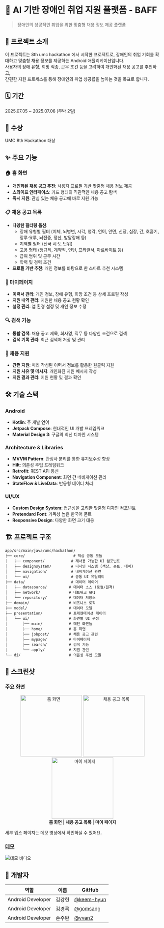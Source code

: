 # 🌟 AI 기반 장애인 취업 지원 플랫폼 - BAFF

> 장애인의 성공적인 취업을 위한 맞춤형 채용 정보 제공 플랫폼

## 📱 프로젝트 소개

이 프로젝트는 8th umc hackathon 에서 시작한 프로젝트로, 장애인의 취업 기회를 확대하고 맞춤형 채용 정보를 제공하는 Android 애플리케이션입니다. <br>
사용자의 장애 유형, 희망 직종, 근무 조건 등을 고려하여 개인화된 채용 공고를 추천하고, <br>
간편한 지원 프로세스를 통해 장애인의 취업 성공률을 높이는 것을 목표로 합니다.

## 🗓️ 기간

2025.07.05 ~ 2025.07.06 (무박 2일)

## 🏅 수상
UMC 8th Hackathon 대상

## ✨ 주요 기능

### 🏠 홈 화면
- **개인화된 채용 공고 추천**: 사용자 프로필 기반 맞춤형 채용 정보 제공
- **스와이프 인터페이스**: 카드 형태의 직관적인 채용 공고 탐색
- **즉시 지원**: 관심 있는 채용 공고에 바로 지원 가능

### 📋 채용 공고 목록
- **다양한 필터링 옵션**:
  - 장애 유형별 필터 (지체, 뇌병변, 시각, 청각, 언어, 안면, 신장, 심장, 간, 호흡기, 장루·요루, 뇌전증, 정신, 발달장애 등)
  - 지역별 필터 (전국 시·도 단위)
  - 고용 형태 (정규직, 계약직, 인턴, 프리랜서, 아르바이트 등)
  - 급여 범위 및 근무 시간
  - 학력 및 경력 조건
- **프로필 기반 추천**: 개인 정보를 바탕으로 한 스마트 추천 시스템

### 👤 마이페이지
- **이력서 관리**: 개인 정보, 장애 유형, 희망 조건 등 상세 프로필 작성
- **지원 내역 관리**: 지원한 채용 공고 현황 확인
- **설정 관리**: 앱 환경 설정 및 개인 정보 수정

### 🔍 검색 기능
- **통합 검색**: 채용 공고 제목, 회사명, 직무 등 다양한 조건으로 검색
- **검색 기록 관리**: 최근 검색어 저장 및 관리

### 📝 채용 지원
- **간편 지원**: 미리 작성된 이력서 정보를 활용한 원클릭 지원
- **지원 사유 및 메시지**: 개인화된 지원 메시지 작성
- **지원 결과 관리**: 지원 현황 및 결과 확인

## 🛠 기술 스택

### Android
- **Kotlin**: 주 개발 언어
- **Jetpack Compose**: 현대적인 UI 개발 프레임워크
- **Material Design 3**: 구글의 최신 디자인 시스템

### Architecture & Libraries
- **MVVM Pattern**: 관심사 분리를 통한 유지보수성 향상
- **Hilt**: 의존성 주입 프레임워크
- **Retrofit**: REST API 통신
- **Navigation Component**: 화면 간 네비게이션 관리
- **StateFlow & LiveData**: 반응형 데이터 처리

### UI/UX
- **Custom Design System**: 접근성을 고려한 맞춤형 디자인 컴포넌트
- **Pretendard Font**: 가독성 높은 한국어 폰트
- **Responsive Design**: 다양한 화면 크기 대응

## 🏗 프로젝트 구조

```
app/src/main/java/umc/hackathon/
├── core/                      # 핵심 공통 모듈
│   ├── component/            # 재사용 가능한 UI 컴포넌트
│   ├── designsystem/         # 디자인 시스템 (색상, 폰트, 테마)
│   ├── navigation/           # 네비게이션 관련
│   └── ui/                   # 공통 UI 유틸리티
├── data/                     # 데이터 레이어
│   ├── datasource/          # 데이터 소스 (로컬/원격)
│   ├── network/             # 네트워크 API
│   └── repository/          # 데이터 저장소
├── domain/                  # 비즈니스 로직
├── model/                   # 데이터 모델
├── presentation/            # 프레젠테이션 레이어
│   └── ui/                  # 화면별 UI 구성
│       ├── main/            # 메인 화면들
│       ├── home/            # 홈 화면
│       ├── jobpost/         # 채용 공고 관련
│       ├── mypage/          # 마이페이지
│       ├── search/          # 검색 기능
│       └── apply/           # 지원 관련
└── di/                      # 의존성 주입 모듈
```

## 📸 스크린샷

### 주요 화면

<div align="center">
  <img src="https://github.com/user-attachments/assets/f6731a00-d0ad-4753-babc-f56a4e8eb637" width="200" alt="홈 화면"/>
  <img src="https://github.com/user-attachments/assets/f9832512-8c92-4e55-bd20-ff9f183c5ee0" width="200" alt="채용 공고 목록"/>
  <img src="https://github.com/user-attachments/assets/0a028454-f9d2-4d2c-a974-13b5036de7bf" width="200" alt="마이 페이지"/>
</div>

<div align="center">
  <strong>홈 화면</strong> | <strong>채용 공고 목록</strong> | <strong>마이 페이지</strong>
</div>

세부 뎁스 페이지는 데모 영상에서 확인하실 수 있어요.

### [데모](https://youtu.be/l3YTwNZOLt8?si=RkAHxWBAi7Sj6AnN)
![데모 비디오](https://img.youtube.com/vi/l3YTwNZOLt8/0.jpg)


## 👥 개발자

| 역할 | 이름 | GitHub |
|------|------|--------|
| Android Developer | 김강현 | [@keem-hyun](https://github.com/keem-hyun) |
| Android Developer | 김경록 | [@gomsang](https://github.com/gomsang) |
| Android Developer | 손주완 | [@vvan2](https://github.com/vvan2) |

